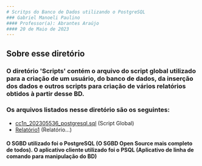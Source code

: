 ```yaml
---
# Scritps do Banco de Dados utilizando o PostgreSQL
### Gabriel Manoeli Paulino                                      
#### Professor(a): Abrantes Araújo
#### 20 de Maio de 2023
---
```

## Sobre esse diretório
### O diretório 'Scripts' contém o arquivo do script global utilizado para a criação de um usuário, do banco de dados, da inserção dos dados e outros scripts para criação de vários relatórios obtidos à partir desse BD. 

### Os arquivos listados nesse diretório são os seguintes:

- [cc1n_202305536_postgresql.sql](https://github.com/GabrielmPaulino/uvv_bd1_cc1n/blob/main/pset1/Scripts/cc1n_202305536_postgresql.sql) (Script Global)
- [Relatório1](...) (Relatório...)

#### O SGBD utilizado foi o PostgreSQL (O SGBD Open Source mais completo de todos). O aplicativo cliente utilizado foi o PSQL (Aplicativo de linha de comando para manipulação do BD)

